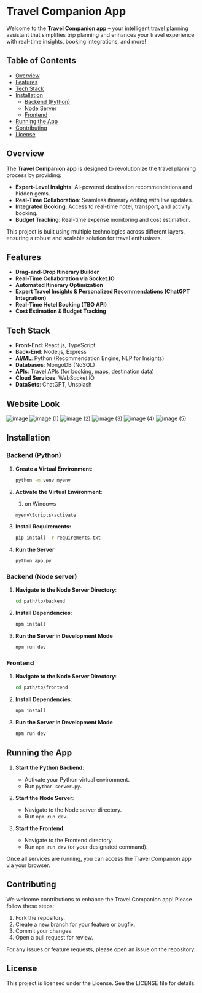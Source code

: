 # Travel Companion App

Welcome to the **Travel Companion app** – your intelligent travel planning assistant that simplifies trip planning and enhances your travel experience with real-time insights, booking integrations, and more!

## Table of Contents
- [Overview](#overview)
- [Features](#features)
- [Tech Stack](#tech-stack)
- [Installation](#installation)
  - [Backend (Python)](#backend-python)
  - [Node Server](#node-server)
  - [Frontend](#frontend)
- [Running the App](#running-the-app)
- [Contributing](#contributing)
- [License](#license)

## Overview
The **Travel Companion app** is designed to revolutionize the travel planning process by providing:

- **Expert-Level Insights**: AI-powered destination recommendations and hidden gems.
- **Real-Time Collaboration**: Seamless itinerary editing with live updates.
- **Integrated Booking**: Access to real-time hotel, transport, and activity booking.
- **Budget Tracking**: Real-time expense monitoring and cost estimation.

This project is built using multiple technologies across different layers, ensuring a robust and scalable solution for travel enthusiasts.

## Features
- **Drag-and-Drop Itinerary Builder**
- **Real-Time Collaboration via Socket.IO**
- **Automated Itinerary Optimization**
- **Expert Travel Insights & Personalized Recommendations (ChatGPT Integration)**
- **Real-Time Hotel Booking (TBO API)**
- **Cost Estimation & Budget Tracking**

## Tech Stack
- **Front-End**: React.js, TypeScript
- **Back-End**: Node.js, Express
- **AI/ML**: Python (Recommendation Engine, NLP for Insights)
- **Databases**: MongoDB (NoSQL)
- **APIs**: Travel APIs (for booking, maps, destination data)
- **Cloud Services**: WebSocket.IO
- **DataSets**: ChatGPT, Unsplash

## Website Look
![image](https://github.com/user-attachments/assets/e0c9ea8c-78af-4e20-92e9-9b4f8ce47c00)
![image (1)](https://github.com/user-attachments/assets/b767d71d-8f42-4371-befd-c2dc365b4eff)
![image (2)](https://github.com/user-attachments/assets/b24ac226-53ec-480f-82ff-591ebbccfdde)
![image (3)](https://github.com/user-attachments/assets/345f5880-72fa-40d2-b215-fc5f56579a16)
![image (4)](https://github.com/user-attachments/assets/a4cb3f2c-b04b-4c22-a85e-31c9f47335fd)
![image (5)](https://github.com/user-attachments/assets/5003b6fe-4803-4bf6-8be4-747cb9767af4)



## Installation

### Backend (Python)
1. **Create a Virtual Environment**:

   ```bash
   python -m venv myenv
2. **Activate the Virtual Environment**:
    1. on Windows
   ```bash
   myenv\Scripts\activate

3. **Install Requirements:**
    ```bash
    pip install -r requirements.txt

4. **Run the Server**
    ```bash
    python app.py

### Backend (Node server)
1. **Navigate to the Node Server Directory**:

   ```bash
   cd path/to/backend
2. **Install Dependencies**:
   ```bash
   npm install

3. **Run the Server in Development Mode**
    ```bash
    npm run dev

### Frontend 
1. **Navigate to the Node Server Directory**:

   ```bash
   cd path/to/frontend
2. **Install Dependencies**:
   ```bash
   npm install
3. **Run the Server in Development Mode**
    ```bash
    npm run dev
## Running the App

1. **Start the Python Backend**:
   - Activate your Python virtual environment.
   - Run `python server.py`.

2. **Start the Node Server**:
   - Navigate to the Node server directory.
   - Run `npm run dev`.

3. **Start the Frontend**:
   - Navigate to the Frontend directory.
   - Run `npm run dev` (or your designated command).

Once all services are running, you can access the Travel Companion app via your browser.

## Contributing

We welcome contributions to enhance the Travel Companion app! Please follow these steps:

1. Fork the repository.
2. Create a new branch for your feature or bugfix.
3. Commit your changes.
4. Open a pull request for review.

For any issues or feature requests, please open an issue on the repository.

## License

This project is licensed under the License. See the LICENSE file for details.
